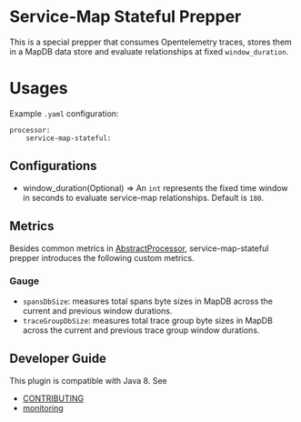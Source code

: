 # Service-Map Stateful Prepper

This is a special prepper that consumes Opentelemetry traces, stores them in a MapDB data store and evaluate relationships at fixed ```window_duration```.

# Usages
Example `.yaml` configuration:
```
processor:
    service-map-stateful:
```

## Configurations

* window_duration(Optional) => An `int` represents the fixed time window in seconds to evaluate service-map relationships. Default is ```180```.

## Metrics
Besides common metrics in [AbstractProcessor](https://github.com/opensearch-project/data-prepper/blob/main/data-prepper-api/src/main/java/com/amazon/dataprepper/model/processor/AbstractProcessor.java), service-map-stateful prepper introduces the following custom metrics.

### Gauge
- `spansDbSize`: measures total spans byte sizes in MapDB across the current and previous window durations.
- `traceGroupDbSize`: measures total trace group byte sizes in MapDB across the current and previous trace group window durations.

## Developer Guide
This plugin is compatible with Java 8. See 
- [CONTRIBUTING](https://github.com/opensearch-project/data-prepper/blob/main/CONTRIBUTING.md) 
- [monitoring](https://github.com/opensearch-project/data-prepper/blob/main/docs/monitoring.md)
